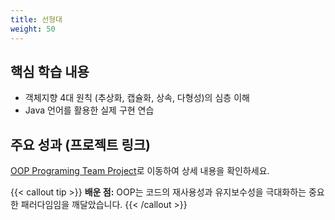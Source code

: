 ```yaml
---
title: 선형대
weight: 50
---
```


## 핵심 학습 내용

* 객체지향 4대 원칙 (추상화, 캡슐화, 상속, 다형성)의 심층 이해
* Java 언어를 활용한 실제 구현 연습

## 주요 성과 (프로젝트 링크)

[OOP Programing Team Project](/projects/oop_project)로 이동하여 상세 내용을 확인하세요.

{{< callout tip >}}
**배운 점:** OOP는 코드의 재사용성과 유지보수성을 극대화하는 중요한 패러다임임을 깨달았습니다.
{{< /callout >}}